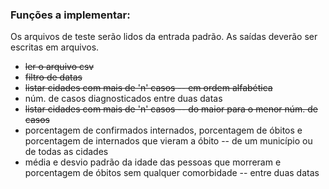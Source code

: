 ### Funções a implementar:

Os arquivos de teste serão lidos da entrada padrão.
As saídas deverão ser escritas em arquivos.

- ~~ler o arquivo csv~~
- ~~filtro de datas~~
- ~~listar cidades com mais de 'n' casos -- em ordem alfabética~~
- núm. de casos diagnosticados entre duas datas
- ~~listar cidades com mais de 'n' casos -- do maior para o menor núm. de casos~~
- porcentagem de confirmados internados, porcentagem de óbitos e porcentagem de internados que vieram a óbito -- de um município ou de todas as cidades
- média e desvio padrão da idade das pessoas que morreram e porcentagem de óbitos sem qualquer comorbidade -- entre duas datas
